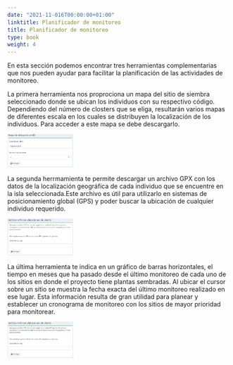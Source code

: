 ```yaml
---
date: "2021-11-016T00:00:00+01:00"
linktitle: Planificador de monitoreo
title: Planificador de monitoreo
type: book
weight: 4
---
```


En esta sección podemos encontrar tres herramientas complementarias que nos pueden ayudar para facilitar la planificación de las actividades de monitoreo.

La primera herramienta nos proprociona un mapa del sitio de siembra seleccionado donde se ubican los individuos con su respectivo código. Dependiendo del número de closters que se eliga, resultarán varios mapas de diferentes escala en los cuales se distribuyen la localización de los individuos. Para acceder a este mapa se debe descargarlo.

<img src="Fig12_Restor.png" width='150'/>

La segunda herrmamienta te permite descargar un archivo GPX con los datos de la localización geográfica de cada individuo que se encuentre en la isla seleccionada.Este archivo es útil para utilizarlo en sistemas de posicionamiento global (GPS) y poder buscar la ubicación de cualquier individuo requerido. 

<img src="Fig13_Restor.png" width='150'/>

La última herramienta te indica en un gráfico de barras horizontales, el tiempo en meses que ha pasado desde el último monitoreo de cada uno de los sitios en donde el proyecto tiene plantas sembradas. Al ubicar el cursor sobre un sitio se muestra la fecha exacta del último monitoreo realizado en ese lugar. Esta información resulta de gran utilidad para planear y establecer un cronograma de monitoreo con los sitios de mayor prioridad para monitorear.  

<img src="/content/docs/HD_Restor/Fig13_Restor.png" width='150'/>